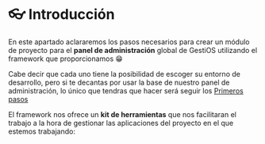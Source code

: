 # 👓 Introducción

En este apartado aclararemos los pasos necesarios para crear un módulo de proyecto para el **panel de administración** global de GestiOS utilizando el framework que proporcionamos 😁

Cabe decir que cada uno tiene la posibilidad de escoger su entorno de desarrollo, pero si te decantas por usar la base de nuestro panel de administración, lo único que tendras que hacer será seguir los [Primeros pasos](/vue-app/primeros-pasos)

El framework nos ofrece un **kit de herramientas** que nos facilitaran el trabajo a la hora de gestionar las aplicaciones del proyecto en el que estemos trabajando:
